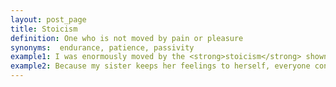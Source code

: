 ```yaml
---
layout: post_page
title: Stoicism
definition: One who is not moved by pain or pleasure
synonyms:  endurance, patience, passivity
example1: I was enormously moved by the <strong>stoicism</strong> shown by our US colleagues.
example2: Because my sister keeps her feelings to herself, everyone considers her to be <strong>stoic</strong>.
---
```


